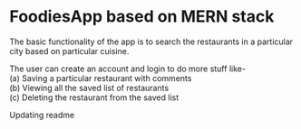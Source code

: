 # FoodiesApp based on MERN stack

The basic functionality of the app is to search the restaurants in a particular city based on particular cuisine.

The user can create an account and login to do more stuff like-<br>
(a) Saving a particular restaurant with comments<br>
(b) Viewing all the saved list of restaurants<br>
(c) Deleting the restaurant from the saved list<br>

Updating readme
